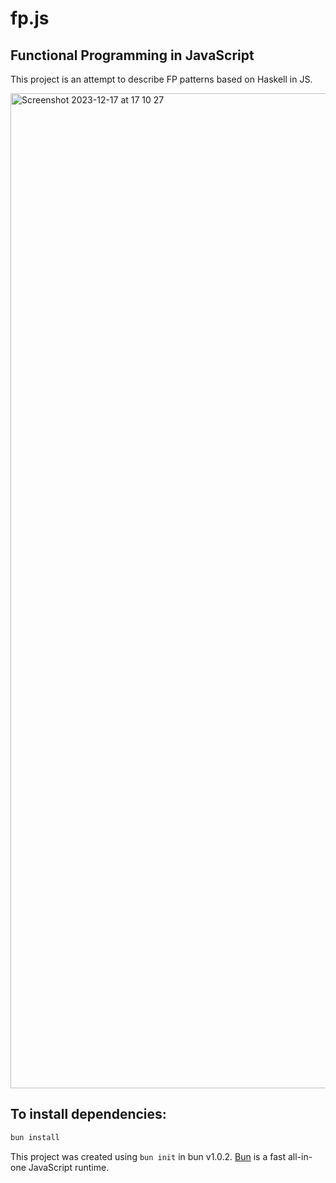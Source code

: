 # fp.js

## Functional Programming in JavaScript

This project is an attempt to describe FP patterns based on Haskell in JS.

<img width="1592" alt="Screenshot 2023-12-17 at 17 10 27" src="https://github.com/taichi221228/fp.js/assets/58300794/a0ad5da9-8a48-4835-8667-fd482465521e">

## To install dependencies:

```bash
bun install
```

This project was created using `bun init` in bun v1.0.2. [Bun](https://bun.sh) is a fast all-in-one JavaScript runtime.
